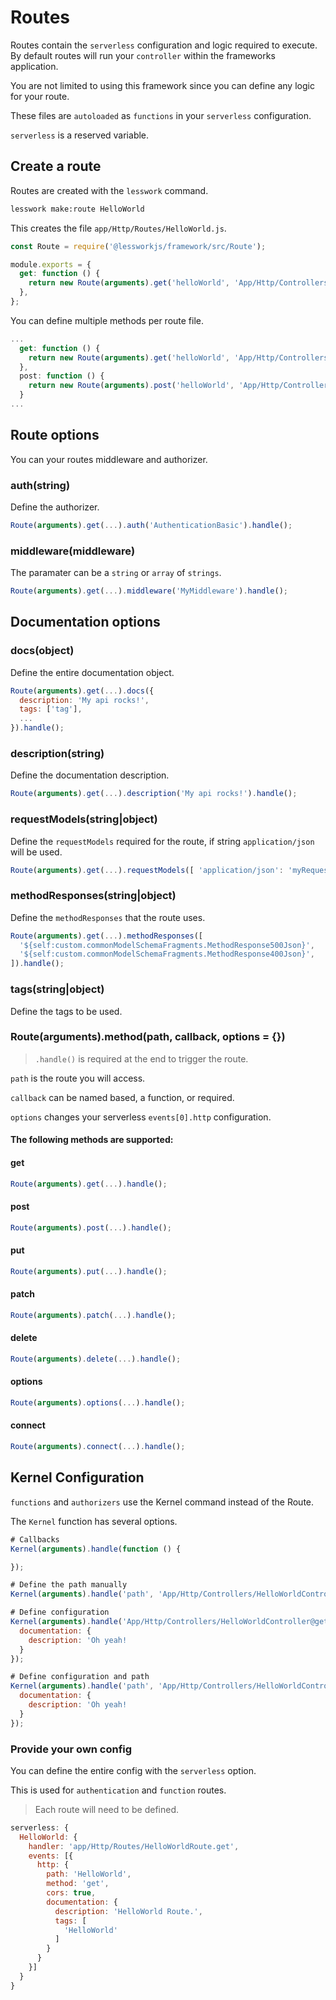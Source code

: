 # Routes
Routes contain the `serverless` configuration and logic required to execute. By default routes will run your `controller` within the frameworks application.

You are not limited to using this framework since you can define any logic for your route.

These files are `autoloaded` as `functions` in your `serverless` configuration.

`serverless` is a reserved variable. 

## Create a route

Routes are created with the `lesswork` command.

```bash
lesswork make:route HelloWorld
```

This creates the file `app/Http/Routes/HelloWorld.js`.

```js
const Route = require('@lessworkjs/framework/src/Route');

module.exports = {
  get: function () {
    return new Route(arguments).get('helloWorld', 'App/Http/Controllers/HelloWorldController@get').handle();
  },
};
```

You can define multiple methods per route file.
```js
...
  get: function () {
    return new Route(arguments).get('helloWorld', 'App/Http/Controllers/HelloWorldController@get').handle();
  },
  post: function () {
    return new Route(arguments).post('helloWorld', 'App/Http/Controllers/HelloWorldController@post').handle();
  }
...
```

## Route options
You can your routes middleware and authorizer.

### auth(string)
Define the authorizer.
```js 
Route(arguments).get(...).auth('AuthenticationBasic').handle();
```

### middleware(middleware)
The paramater can be a `string` or `array` of `strings`.
```js 
Route(arguments).get(...).middleware('MyMiddleware').handle();
```


## Documentation options
### docs(object)
Define the entire documentation object.
```js 
Route(arguments).get(...).docs({
  description: 'My api rocks!',
  tags: ['tag'],
  ...
}).handle();
```

### description(string)
Define the documentation description.
```js 
Route(arguments).get(...).description('My api rocks!').handle();
```

### requestModels(string|object)
Define the `requestModels` required for the route, if string `application/json` will be used.
```js 
Route(arguments).get(...).requestModels([ 'application/json': 'myRequestModel']).handle();
```


### methodResponses(string|object)
Define the `methodResponses` that the route uses.
```js 
Route(arguments).get(...).methodResponses([ 
  '${self:custom.commonModelSchemaFragments.MethodResponse500Json}',
  '${self:custom.commonModelSchemaFragments.MethodResponse400Json}',  
]).handle();
```


### tags(string|object)
Define the tags to be used.

### Route(arguments).method(path, callback, options = {})
> `.handle()` is required at the end to trigger the route. 

`path` is the route you will access.

`callback` can be named based, a function, or required.

`options` changes your serverless `events[0].http` configuration.

#### The following methods are supported:

#### get 
```js 
Route(arguments).get(...).handle();
```

#### post
```js 
Route(arguments).post(...).handle();
```

#### put
```js 
Route(arguments).put(...).handle();
```

#### patch
```js 
Route(arguments).patch(...).handle();
```

#### delete
```js 
Route(arguments).delete(...).handle();
```

#### options
```js 
Route(arguments).options(...).handle();
```

#### connect
```js 
Route(arguments).connect(...).handle();
```



## Kernel Configuration
`functions` and `authorizers` use the Kernel command instead of the Route.


The `Kernel` function has several options.

```js
# Callbacks
Kernel(arguments).handle(function () {

});

# Define the path manually
Kernel(arguments).handle('path', 'App/Http/Controllers/HelloWorldController@get');

# Define configuration
Kernel(arguments).handle('App/Http/Controllers/HelloWorldController@get', {
  documentation: {
    description: 'Oh yeah!
  }
});

# Define configuration and path
Kernel(arguments).handle('path', 'App/Http/Controllers/HelloWorldController@get', {
  documentation: {
    description: 'Oh yeah!
  }
});
```


 ###  Provide your own config
  You can define the entire config with the `serverless` option.

  This is used for `authentication` and `function` routes.

  > Each route will need to be defined.

  ```js
  serverless: {
    HelloWorld: {
      handler: 'app/Http/Routes/HelloWorldRoute.get',
      events: [{
        http: {
          path: 'HelloWorld',
          method: 'get',
          cors: true,
          documentation: {
            description: 'HelloWorld Route.',
            tags: [
              'HelloWorld'
            ]
          }
        }
      }]
    }
  }
  ```